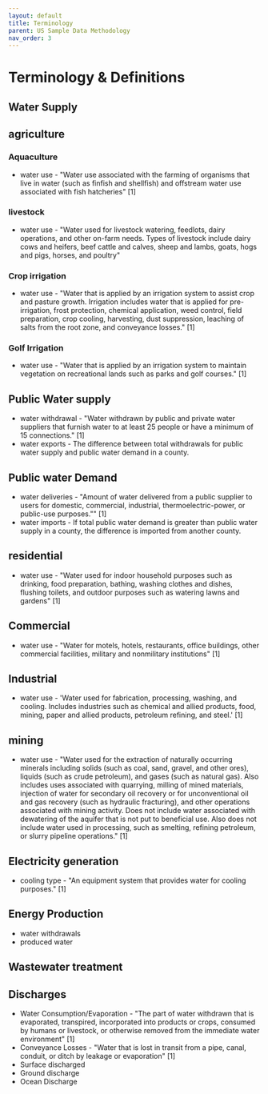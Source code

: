 ```yaml
---
layout: default
title: Terminology
parent: US Sample Data Methodology
nav_order: 3
---
```


# Terminology & Definitions

## Water Supply


## agriculture

### Aquaculture
* water use - "Water use associated with the farming of organisms that live in water (such as finfish and shellfish) and offstream water use associated with fish hatcheries" [1]
### livestock
* water use - "Water used for livestock watering, feedlots, dairy operations, and other on-farm needs. Types of livestock include dairy cows and heifers, beef cattle and calves, sheep and lambs, goats, hogs and pigs, horses, and poultry"
### Crop irrigation
* water use - "Water that is applied by an irrigation system to assist crop and pasture growth. Irrigation includes water that is applied for pre-irrigation, frost protection, chemical application, weed control, field preparation, crop cooling, harvesting, dust suppression, leaching of salts from the root zone, and conveyance losses." [1]
### Golf Irrigation
* water use - "Water that is applied by an irrigation system to maintain vegetation on recreational lands such as parks and golf courses." [1]

## Public Water supply
* water withdrawal - "Water withdrawn by public and private water suppliers that furnish water to at least 25 people or have a minimum of 15 connections." [1]
* water exports - The difference between total withdrawals for public water supply and public water demand in a county.

## Public water Demand
* water deliveries - "Amount of water delivered from a public supplier to users for domestic, commercial, industrial, thermoelectric-power, or public-use
purposes."" [1]
* water imports - If total public water demand is greater than public water supply in a county, the difference is imported from another county.

## residential
* water use - "Water used for indoor household purposes such as drinking, food preparation, bathing, washing clothes and dishes, flushing toilets,
and outdoor purposes such as watering lawns and gardens" [1]

## Commercial
* water use - "Water for motels, hotels, restaurants, office buildings, other commercial facilities, military and nonmilitary institutions" [1]

## Industrial
* water use - 'Water used for fabrication, processing, washing, and cooling. Includes industries such as chemical and allied products, food, mining,
paper and allied products, petroleum refining, and steel.' [1]

## mining
* water use - "Water used for the extraction of naturally occurring minerals including solids (such as coal, sand, gravel, and other ores), liquids (such as crude petroleum), and gases (such as natural gas). Also includes uses associated with quarrying, milling of mined materials, injection of water for secondary oil recovery or for unconventional oil and gas recovery (such as hydraulic fracturing), and other operations associated with mining activity. Does not include water associated with dewatering of the aquifer that is not put to beneficial use. Also does not include water used in processing, such as smelting, refining petroleum, or slurry pipeline operations." [1]

## Electricity generation
* cooling type  - "An equipment system that provides water for cooling purposes." [1]

## Energy Production

* water withdrawals
* produced water

## Wastewater treatment

## Discharges

* Water Consumption/Evaporation - "The part of water withdrawn that is evaporated, transpired, incorporated into products or crops, consumed by humans or livestock, or otherwise removed from the immediate water environment" [1]
* Conveyance Losses - "Water that is lost in transit from a pipe, canal, conduit, or ditch by leakage or evaporation" [1]
* Surface discharged
* Ground discharge
* Ocean Discharge
